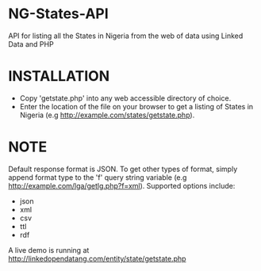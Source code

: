 NG-States-API
=============

API for listing all the States in Nigeria from the web of data using Linked Data and PHP


INSTALLATION
===============

- Copy 'getstate.php' into any web accessible directory of choice.
- Enter the location of the file on your browser to get a listing of States in Nigeria (e.g http://example.com/states/getstate.php).


NOTE
========

Default response format is JSON. To get other types of format, simply append format type to the 'f' query string variable (e.g http://example.com/lga/getlg.php?f=xml). Supported options include:
- json
- xml
- csv
- ttl
- rdf
 
A live demo is running at http://linkedopendatang.com/entity/state/getstate.php



